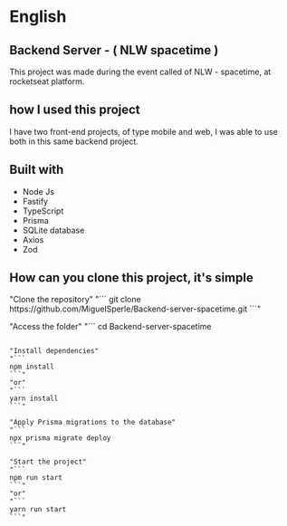 # English 
<h2>Backend Server - ( NLW spacetime )</h2>

This project was made during the event called of NLW - spacetime, at rocketseat platform.

<h2>how I used this project</h2>

I have two front-end projects, of type mobile and web, I was able to use both in this same backend project.

<h2>Built with</h2>

<ul>
  <li>Node Js</li>
  <li>Fastify</li>
  <li>TypeScript</li>
  <li>Prisma</li>
  <li>SQLite database</li>
  <li>Axios</li>
  <li>Zod</li>
</ul>

<h2>How can you clone this project, it's simple</h2>
"Clone the repository"
"```
git clone https://github.com/MiguelSperle/Backend-server-spacetime.git
```"

"Access the folder"
"```
cd Backend-server-spacetime
```"

"Install dependencies"
"```
npm install
```"
"or"
"```
yarn install
```"

"Apply Prisma migrations to the database"
"```
npx prisma migrate deploy
```"

"Start the project"
"```
npm run start
```"
"or"
"```
yarn run start
```"















